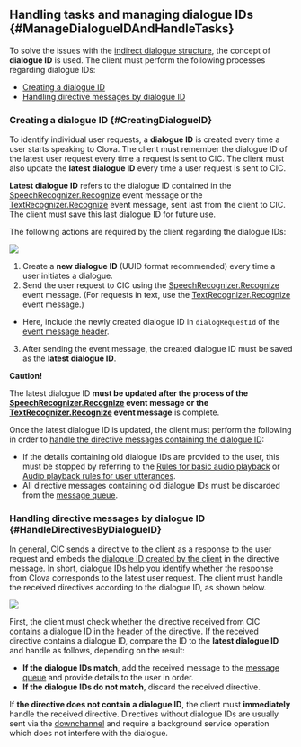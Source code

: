 ## Handling tasks and managing dialogue IDs {#ManageDialogueIDAndHandleTasks}

To solve the issues with the [indirect dialogue structure](/Develop/CIC_Overview.md#IndirectDialogue), the concept of **dialogue ID** is used. The client must perform the following processes regarding dialogue IDs:

* [Creating a dialogue ID](#CreatingDialogueID)
* [Handling directive messages by dialogue ID](#HandleDirectivesByDialogueID)

### Creating a dialogue ID {#CreatingDialogueID}

To identify individual user requests, a **dialogue ID** is created every time a user starts speaking to Clova. The client must remember the dialogue ID of the latest user request every time a request is sent to CIC. The client must also update the **latest dialogue ID** every time a user request is sent to CIC.

**Latest dialogue ID** refers to the dialogue ID contained in the [SpeechRecognizer.Recognize](/Develop/References/CICInterface/SpeechRecognizer.md#Recognize) event message or the [TextRecognizer.Recognize](/Develop/References/CICInterface/TextRecognizer.md#Recognize) event message, sent last from the client to CIC. The client must save this last dialogue ID for future use.

The following actions are required by the client regarding the dialogue IDs:

![](/Develop/Assets/Images/CIC_Dialogue_ID_Creation.svg)

1. Create a **new dialogue ID** (UUID format recommended) every time a user initiates a dialogue.
2. Send the user request to CIC using the [SpeechRecognizer.Recognize](/Develop/References/CICInterface/SpeechRecognizer.md#Recognize) event message. (For requests in text, use the [TextRecognizer.Recognize](/Develop/References/CICInterface/TextRecognizer.md#Recognize) event message.)
  * Here, include the newly created dialogue ID in `dialogRequestId` of the [event message header](/Develop/References/CIC_API.md#Event).
3. After sending the event message, the created dialogue ID must be saved as the **latest dialogue ID**.

<div class="danger">
<p><strong>Caution!</strong></p>
<p>The latest dialogue ID <strong>must be updated after the process of the <a href="/Develop/References/CICInterface/SpeechRecognizer.md#Recognize">SpeechRecognizer.Recognize</a> event message or the <a href="/Develop/References/CICInterface/TextRecognizer.md#Recognize">TextRecognizer.Recognize</a> event message</strong> is complete.</p>
</div>

Once the latest dialogue ID is updated, the client must perform the following in order to [handle the directive messages containing the dialogue ID](#HandleDirectivesByDialogueID):

* If the details containing old dialogue IDs are provided to the user, this must be stopped by referring to the [Rules for basic audio playback](/Design/Design_Guideline_For_Client_Hardware.md#AudioInterruptionRule) or [Audio playback rules for user utterances](/Design/Design_Guideline_For_Client_Hardware.md#AudioInterruptionRuleForUserUtterance).
* All directive messages containing old dialogue IDs must be discarded from the [message queue](/Develop/Guides/Interact_with_CIC.md#ManageMessageQ).

### Handling directive messages by dialogue ID {#HandleDirectivesByDialogueID}

In general, CIC sends a directive to the client as a response to the user request and embeds the [dialogue ID created by the client](#CreatingDialogueID) in the directive message. In short, dialogue IDs help you identify whether the response from Clova corresponds to the latest user request. The client must handle the received directives according to the dialogue ID, as shown below.

![](/Develop/Assets/Images/CIC_Handle_Directives_By_Dialogue_ID.svg)

First, the client must check whether the directive received from CIC contains a dialogue ID in the [header of the directive](/Develop/References/CIC_API.md#Directive). If the received directive contains a dialogue ID, compare the ID to the **latest dialogue ID** and handle as follows, depending on the result:

* **If the dialogue IDs match**, add the received message to the [message queue](/Develop/Guides/Interact_with_CIC.md#ManageMessageQ) and provide details to the user in order.
* **If the dialogue IDs do not match**, discard the received directive.

If **the directive does not contain a dialogue ID**, the client must **immediately** handle the received directive. Directives without dialogue IDs are usually sent via the [downchannel](/Develop/References/CIC_API.md#EstablishDownchannel) and require a background service operation which does not interfere with the dialogue.
